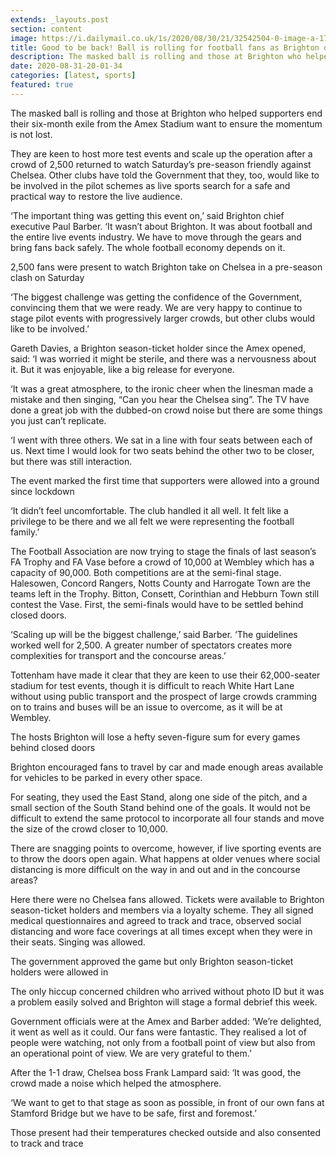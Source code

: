 ```yaml
---
extends: _layouts.post
section: content
image: https://i.dailymail.co.uk/1s/2020/08/30/21/32542504-0-image-a-17_1598818295871.jpg 
title: Good to be back! Ball is rolling for football fans as Brighton opened its doors for Chelsea friendly 
description: The masked ball is rolling and those at Brighton who helped supporters end their six-month exile from the Amex Stadium want to ensure the momentum is not lost. 
date: 2020-08-31-20-01-34 
categories: [latest, sports] 
featured: true 
--- 
```

The masked ball is rolling and those at Brighton who helped supporters end their six-month exile from the Amex Stadium want to ensure the momentum is not lost.

They are keen to host more test events and scale up the operation after a crowd of 2,500 returned to watch Saturday’s pre-season friendly against Chelsea. Other clubs have told the Government that they, too, would like to be involved in the pilot schemes as live sports search for a safe and practical way to restore the live audience.

‘The important thing was getting this event on,’ said Brighton chief executive Paul Barber. ‘It wasn’t about Brighton. It was about football and the entire live events industry. We have to move through the gears and bring fans back safely. The whole football economy depends on it.

2,500 fans were present to watch Brighton take on Chelsea in a pre-season clash on Saturday

‘The biggest challenge was getting the confidence of the Government, convincing them that we were ready. We are very happy to continue to stage pilot events with progressively larger crowds, but other clubs would like to be involved.’

Gareth Davies, a Brighton season-ticket holder since the Amex opened, said: ‘I was worried it might be sterile, and there was a nervousness about it. But it was enjoyable, like a big release for everyone.

‘It was a great atmosphere, to the ironic cheer when the linesman made a mistake and then singing, “Can you hear the Chelsea sing”. The TV have done a great job with the dubbed-on crowd noise but there are some things you just can’t replicate.

‘I went with three others. We sat in a line with four seats between each of us. Next time I would look for two seats behind the other two to be closer, but there was still interaction.

The event marked the first time that supporters were allowed into a ground since lockdown

‘It didn’t feel uncomfortable. The club handled it all well. It felt like a privilege to be there and we all felt we were representing the football family.’ 

The Football Association are now trying to stage the finals of last season’s FA Trophy and FA Vase before a crowd of 10,000 at Wembley which has a capacity of 90,000. Both competitions are at the semi-final stage. Halesowen, Concord Rangers, Notts County and Harrogate Town are the teams left in the Trophy. Bitton, Consett, Corinthian and Hebburn Town still contest the Vase. First, the semi-finals would have to be settled behind closed doors.

‘Scaling up will be the biggest challenge,’ said Barber. ‘The guidelines worked well for 2,500. A greater number of spectators creates more complexities for transport and the concourse areas.’

Tottenham have made it clear that they are keen to use their 62,000-seater stadium for test events, though it is difficult to reach White Hart Lane without using public transport and the prospect of large crowds cramming on to trains and buses will be an issue to overcome, as it will be at Wembley.

The hosts Brighton will lose a hefty seven-figure sum for every games behind closed doors

Brighton encouraged fans to travel by car and made enough areas available for vehicles to be parked in every other space. 

For seating, they used the East Stand, along one side of the pitch, and a small section of the South Stand behind one of the goals. It would not be difficult to extend the same protocol to incorporate all four stands and move the size of the crowd closer to 10,000.

There are snagging points to overcome, however, if live sporting events are to throw the doors open again. What happens at older venues where social distancing is more difficult on the way in and out and in the concourse areas?

Here there were no Chelsea fans allowed. Tickets were available to Brighton season-ticket holders and members via a loyalty scheme. They all signed medical questionnaires and agreed to track and trace, observed social distancing and wore face coverings at all times except when they were in their seats. Singing was allowed.

The government approved the game but only Brighton season-ticket holders were allowed in 

The only hiccup concerned children who arrived without photo ID but it was a problem easily solved and Brighton will stage a formal debrief this week.

Government officials were at the Amex and Barber added: ‘We’re delighted, it went as well as it could. Our fans were fantastic. They realised a lot of people were watching, not only from a football point of view but also from an operational point of view. We are very grateful to them.’

After the 1-1 draw, Chelsea boss Frank Lampard said: ‘It was good, the crowd made a noise which helped the atmosphere.

‘We want to get to that stage as soon as possible, in front of our own fans at Stamford Bridge but we have to be safe, first and foremost.’

Those present had their temperatures checked outside and also consented to track and trace

